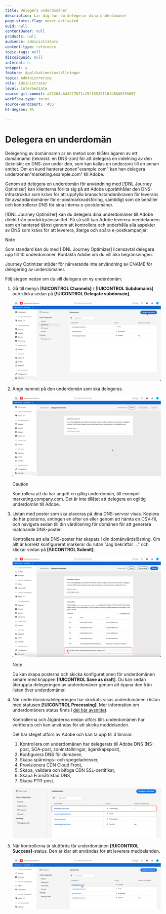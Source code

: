 ```yaml
---
title: Delegera underdomäner
description: Lär dig hur du delegerar dina underdomäner
page-status-flag: never-activated
uuid: null
contentOwner: null
products: null
audience: administrators
content-type: reference
topic-tags: null
discoiquuid: null
internal: n
snippet: y
feature: Applikationsinställningar
topic: Administrering
role: Administrator
level: Intermediate
source-git-commit: a25264cb43f77671c29f18522110fd85d0155697
workflow-type: tm+mt
source-wordcount: '455'
ht-degree: 9%

---
```



# Delegera en underdomän

Delegering av domännamn är en metod som tillåter ägaren av ett domännamn (tekniskt: en DNS-zon) för att delegera en indelning av den (tekniskt: en DNS-zon under den, som kan kallas en underzon) till en annan entitet. Om en kund hanterar zonen&quot;example.com&quot; kan han delegera underzonen&quot;marketing.example.com&quot; till Adobe.

Genom att delegera en underdomän för användning med [!DNL Journey Optimizer] kan klienterna förlita sig på att Adobe upprätthåller den DNS-infrastruktur som krävs för att uppfylla branschstandardkraven för leverans för avsändardomäner för e-postmarknadsföring, samtidigt som de behåller och kontrollerar DNS för sina interna e-postdomäner.

[!DNL Journey Optimizer] kan du delegera dina underdomäner till Adobe direkt från produktgränssnittet. På så sätt kan Adobe leverera meddelanden som en hanterad tjänst genom att kontrollera och underhålla alla aspekter av DNS som krävs för att leverera, återge och spåra e-postkampanjer.

>[!NOTE]
>
>Som standard kan du med [!DNL Journey Optimizer] licensavtal delegera upp till 10 underdomäner. Kontakta Adobe om du vill öka begränsningen.
>
>Journey Optimizer stöder för närvarande inte användning av CNAME för delegering av underdomäner.

Följ stegen nedan om du vill delegera en ny underdomän:

1. Gå till menyn **[!UICONTROL Channels]** / **[!UICONTROL Subdomains]** och klicka sedan på **[!UICONTROL Delegate subdomain]**.

   ![](../assets/subdomain-delegate.png)

1. Ange namnet på den underdomän som ska delegeras.

   ![](../assets/subdomain-name.png)

   >[!CAUTION]
   >
   >Kontrollera att du har angett en giltig underdomän, till exempel marketing.company.com. Det är inte tillåtet att delegera en ogiltig underdomän till Adobe.

1. Listan med poster som ska placeras på dina DNS-servrar visas. Kopiera de här posterna, antingen en efter en eller genom att hämta en CSV-fil, och navigera sedan till din värdlösning för domänen för att generera matchande DNS-poster.

   Kontrollera att alla DNS-poster har skapats i din domänvärdslösning. Om allt är korrekt konfigurerat markerar du rutan &quot;Jag bekräftar ...&quot; och klickar sedan på **[!UICONTROL Submit]**.

   ![](../assets/subdomain-submit.png)

   >[!NOTE]
   >
   >Du kan skapa posterna och skicka konfigurationen för underdomänen senare med knappen **[!UICONTROL Save as draft]**. Du kan sedan återuppta delegeringen av underdomäner genom att öppna den från listan över underdomäner.

1. När underdomänsdelegeringen har skickats visas underdomänen i listan med statusen **[!UICONTROL Processing]**. Mer information om underdomäners status finns i [det här avsnittet](access-subdomains.md).

   Kontrollerna och åtgärderna nedan utförs tills underdomänen har verifierats och kan användas för att skicka meddelanden.

   Det här steget utförs av Adobe och kan ta upp till 3 timmar.

   1. Kontrollera om underdomänen har delegerats till Adobe DNS (NS-post, SOA-post, zoninställningar, ägarskapspost),
   1. Konfigurera DNS för domänen,
   1. Skapa spårnings- och spegeladresser,
   1. Provisionera CDN Cloud Front,
   1. Skapa, validera och bifoga CDN SSL-certifikat,
   1. Skapa Framåtriktad DNS,
   1. Skapa PTR-post.

   ![](../assets/subdomain-processing.png)

1. När kontrollerna är slutförda får underdomänen **[!UICONTROL Success]**-status. Den är klar att användas för att leverera meddelanden.

   <!-- later on, users will be notified in Pulse -->

   ![](../assets/subdomain-notification.png)


